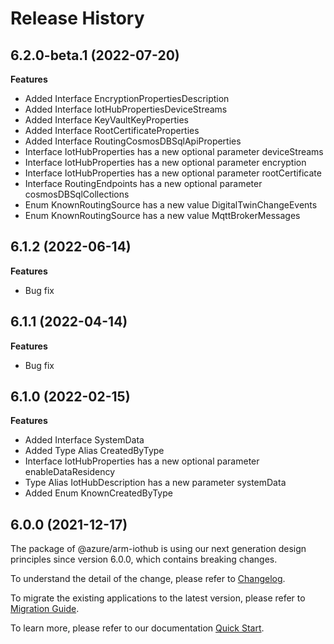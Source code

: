 # Release History
    
## 6.2.0-beta.1 (2022-07-20)
    
**Features**

  - Added Interface EncryptionPropertiesDescription
  - Added Interface IotHubPropertiesDeviceStreams
  - Added Interface KeyVaultKeyProperties
  - Added Interface RootCertificateProperties
  - Added Interface RoutingCosmosDBSqlApiProperties
  - Interface IotHubProperties has a new optional parameter deviceStreams
  - Interface IotHubProperties has a new optional parameter encryption
  - Interface IotHubProperties has a new optional parameter rootCertificate
  - Interface RoutingEndpoints has a new optional parameter cosmosDBSqlCollections
  - Enum KnownRoutingSource has a new value DigitalTwinChangeEvents
  - Enum KnownRoutingSource has a new value MqttBrokerMessages
    
## 6.1.2 (2022-06-14)

**Features**

  - Bug fix
    
## 6.1.1 (2022-04-14)
    
**Features**

  - Bug fix
    
## 6.1.0 (2022-02-15)
    
**Features**

  - Added Interface SystemData
  - Added Type Alias CreatedByType
  - Interface IotHubProperties has a new optional parameter enableDataResidency
  - Type Alias IotHubDescription has a new parameter systemData
  - Added Enum KnownCreatedByType
    
    
## 6.0.0 (2021-12-17)

The package of @azure/arm-iothub is using our next generation design principles since version 6.0.0, which contains breaking changes.

To understand the detail of the change, please refer to [Changelog](https://aka.ms/js-track2-changelog).

To migrate the existing applications to the latest version, please refer to [Migration Guide](https://aka.ms/js-track2-migration-guide).

To learn more, please refer to our documentation [Quick Start](https://aka.ms/js-track2-quickstart).
